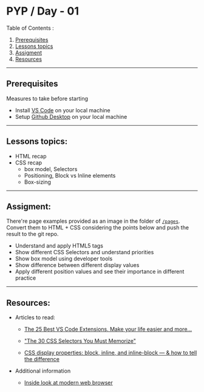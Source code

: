 # PYP / Day - 01

Table of Contents :

1. [Prerequisites](#prerequisites)
1. [Lessons topics](#lessons-topics)  
1. [Assigment](#assigment)
1. [Resources](#resources)

---
## Prerequisites

Measures to take before starting

* Install [VS Code](https://code.visualstudio.com/download) on your local machine
* Setup [Github Desktop](https://desktop.github.com/) on your local machine

---

## Lessons topics:

* HTML recap
* CSS recap
    - box model, Selectors
    - Positioning, Block vs Inline elements
    - Box-sizing

---

## Assigment:

There're page examples provided as an image in the folder of [`/pages`](./pages). Convert them to HTML + CSS considering the points below and push the result to the git repo.

- Understand and apply HTML5 tags
- Show different CSS Selectors and understand priorities
- Show box model using developer tools
- Show difference between different display values
- Apply different position values and see their importance in different practice

---

## Resources:

* Articles to read:

    - [The 25 Best VS Code Extensions. Make your life easier and more…](https://betterprogramming.pub/how-to-use-vscode-like-a-pro-e120c428f45f?gi=6a219e85727e)

    - ["The 30 CSS Selectors You Must Memorize"](https://code.tutsplus.com/tutorials/the-30-css-selectors-you-must-memorize--net-16048)

    - [CSS display properties: block, inline, and inline-block — & how to tell the difference](https://medium.com/@DaphneWatson/css-display-properties-block-inline-and-inline-block-how-to-tell-the-difference-7d3a1e6e3051)

* Additional information
    - [Inside look at modern web browser](https://developers.google.com/web/updates/2018/09/inside-browser-part3)

